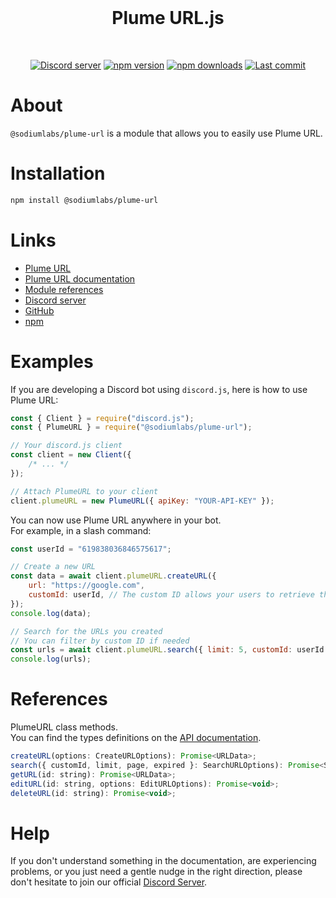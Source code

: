 <div align="center">
<br />
    <h1>Plume URL.js</h1>
    <br />
    <p>
        <a href="https://discord.gg/8PDXWSHH7k"><img src="https://img.shields.io/discord/1336303640725553213?color=5865F2&logo=discord&logoColor=white" alt="Discord server" /></a>
        <a href="https://www.npmjs.com/package/@sodiumlabs/plume-url"><img src="https://img.shields.io/npm/v/@sodiumlabs/plume-url.svg?maxAge=3600" alt="npm version" /></a>
        <a href="https://www.npmjs.com/package/@sodiumlabs/plume-url"><img src="https://img.shields.io/npm/dt/@sodiumlabs/plume-url.svg?maxAge=3600" alt="npm downloads" /></a>
        <a href="https://github.com/sodium-labs/plume-url.js/commits/main"><img alt="Last commit" src="https://img.shields.io/github/last-commit/sodium-labs/plume-url.js?logo=github&logoColor=ffffff" /></a>
    </p>
</div>

# About

`@sodiumlabs/plume-url` is a module that allows you to easily use Plume URL.

# Installation

```sh
npm install @sodiumlabs/plume-url
```

# Links

- [Plume URL](https://url.ptarmigan.xyz)
- [Plume URL documentation](https://url.ptarmigan.xyz/docs)
- [Module references](#references)
- [Discord server](https://discord.gg/8PDXWSHH7k)
- [GitHub](https://github.com/sodium-labs/plume-url.js)
- [npm](https://npmjs.com/package/@sodiumlabs/plume-url)

# Examples

If you are developing a Discord bot using `discord.js`, here is how to use Plume URL:

```js
const { Client } = require("discord.js");
const { PlumeURL } = require("@sodiumlabs/plume-url");

// Your discord.js client
const client = new Client({
    /* ... */
});

// Attach PlumeURL to your client
client.plumeURL = new PlumeURL({ apiKey: "YOUR-API-KEY" });
```

You can now use Plume URL anywhere in your bot. <br/>For example, in a slash command:

```js
const userId = "619838036846575617";

// Create a new URL
const data = await client.plumeURL.createURL({
    url: "https://google.com",
    customId: userId, // The custom ID allows your users to retrieve their URLs later
});
console.log(data);

// Search for the URLs you created
// You can filter by custom ID if needed
const urls = await client.plumeURL.search({ limit: 5, customId: userId });
console.log(urls);
```

# References

PlumeURL class methods. <br/> You can find the types definitions on the [API documentation](https://url.ptarmigan.xyz/docs).

```js
createURL(options: CreateURLOptions): Promise<URLData>;
search({ customId, limit, page, expired }: SearchURLOptions): Promise<SearchURLResults>;
getURL(id: string): Promise<URLData>;
editURL(id: string, options: EditURLOptions): Promise<void>;
deleteURL(id: string): Promise<void>;
```

# Help

If you don't understand something in the documentation, are experiencing problems, or you just need a gentle nudge in the right direction, please don't hesitate to join our official [Discord Server](https://discord.gg/8PDXWSHH7k).
